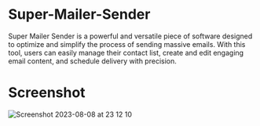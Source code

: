 # Super-Mailer-Sender
Super Mailer Sender is a powerful and versatile piece of software designed to optimize and simplify the process of sending massive emails. With this tool, users can easily manage their contact list, create and edit engaging email content, and schedule delivery with precision.

# Screenshot
![Screenshot 2023-08-08 at 23 12 10](https://github.com/NEMESIS311/Super-Mailer-Sender/assets/112959633/84e3175b-ccc4-448d-badd-b7c653c49bf6)

